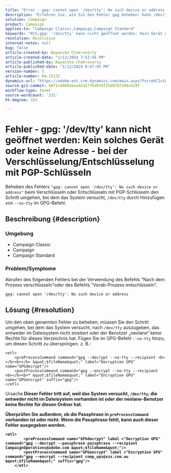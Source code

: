 ```yaml
---
title: "Error - gpg: cannot open '/dev/tty': No such device or address - when encryption/decrypting using PGP keys"
description: "Erfahren Sie, wie Sie den Fehler gpg beheben: Kann /dev/tty nicht öffnen: Kein Gerät oder keine Adresse. Umgehen Sie den Schritt, bei dem das System versucht, in /dev/tty auszugeben."
solution: Campaign
product: Campaign
applies-to: "Campaign Classic,Campaign,Campaign Standard"
keywords: "KCS,gpg: '/dev/tty' kann nicht geöffnet werden: Kein Gerät oder keine Adresse, verschlüsseln Sie den Befehl nach der Verarbeitung, entschlüsseln Sie den Befehl vor der Verarbeitung."
resolution: Resolution
internal-notes: null
bug: false
article-created-by: Nayanika Chakravarty
article-created-date: "1/12/2024 7:52:56 PM"
article-published-by: Nayanika Chakravarty
article-published-date: "1/12/2024 8:47:05 PM"
version-number: 5
article-number: KA-15132
dynamics-url: "https://adobe-ent.crm.dynamics.com/main.aspx?forceUCI=1&pagetype=entityrecord&etn=knowledgearticle&id=d3a82529-84b1-ee11-a569-6045bd006a22"
source-git-commit: b071c68093eea4e32776d9fd725d0f07309c629f
workflow-type: tm+mt
source-wordcount: '231'
ht-degree: 35%

---
```


# Fehler - gpg: &#39;/dev/tty&#39; kann nicht geöffnet werden: Kein solches Gerät oder keine Adresse - bei der Verschlüsselung/Entschlüsselung mit PGP-Schlüsseln


Beheben des Fehlers `"gpg: cannot open '/dev/tty': No such device or address"` beim Verschlüsseln oder Entschlüsseln mit PGP-Schlüsseln den Schritt umgehen, bei dem das System versucht, `/dev/tty` durch Hinzufügen von `--no-tty`  im GPG-Befehl.

## Beschreibung {#description}


### <b>Umgebung</b>

- Campaign Classic
- Campaign
- Campaign Standard




### <b>Problem/Symptome</b>

Abrufen des folgenden Fehlers bei der Verwendung des Befehls &quot;Nach dem Prozess verschlüsseln&quot;oder des Befehls &quot;Vorab-Prozess entschlüsseln&quot;.


```
gpg: cannot open '/dev/tty': No such device or address
```





## Lösung {#resolution}


Um den oben genannten Fehler zu beheben, müssen Sie den Schritt umgehen, bei dem das System versucht, nach `/dev/tty` auszugeben, das entweder im Dateisystem nicht existiert oder der Benutzer „neolane“ keine Rechte für dieses Verzeichnis hat. Fügen Sie im GPG-Befehl `--no-tty` hinzu, um diesen Schritt zu überspringen. z. B.:


```
<etl>
    <preProcessCommand command="gpg --decrypt --no-tty --recipient <b></b><b></b> &quot;$fileName&quot;" label="Decryption GPG" name="GPGdecrypt"/>
    <postProcessCommand command="gpg --encrypt --no-tty --recipient <b></b><b>* &quot;$fileName&quot;" label="Encryption GPG" name="GPGencrypt" suffix="gpg"/>
</etl>
```

</b>Ursache<b>
Dieser Fehler tritt auf, weil das System versucht, `/dev/tty`, die entweder nicht im Dateisystem vorhanden ist oder der neolane-Benutzer keine Rechte für diesen Ordner hat.

Überprüfen Sie außerdem, ob die Passphrase in `preProcessCommand` vorhanden ist oder nicht. Wenn die Passphrase fehlt, kann auch dieser Fehler ausgegeben werden.


```
<etl>
        <preProcessCommand name="GPGdecrypt" label ="Decryption GPG" command="gpg --decrypt --passphrase passphrase --recipient CampaignOperations@adobe.com &quot;$fileName&quot;"/>
        <postProcessCommand name="GPGencrypt" label ="Encryption GPG" command="gpg --encrypt --recipient comp_ops@xxx.com.au &quot;$fileName&quot;" suffix="gpg"/>
    </etl>
```

